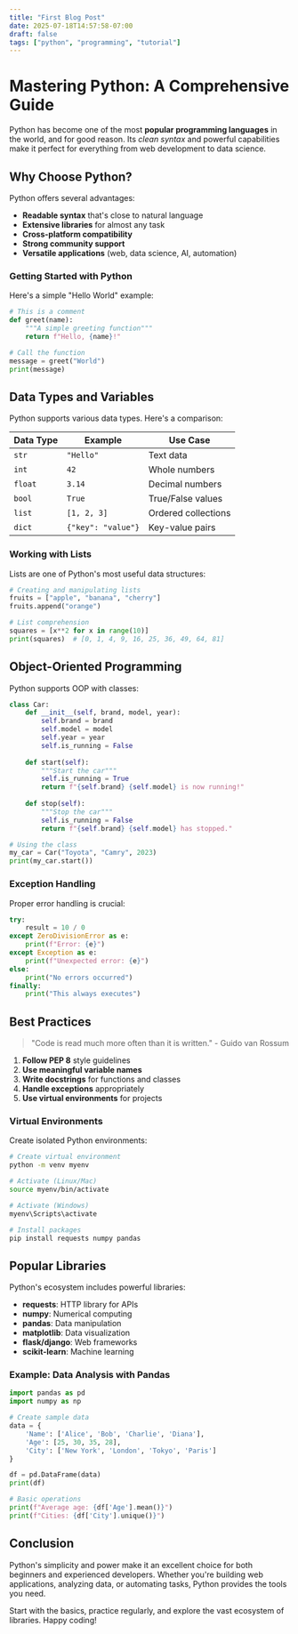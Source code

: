 ```yaml
---
title: "First Blog Post"
date: 2025-07-18T14:57:58-07:00
draft: false
tags: ["python", "programming", "tutorial"]
---
```


# Mastering Python: A Comprehensive Guide

Python has become one of the most **popular programming languages** in the world, and for good reason. Its *clean syntax* and powerful capabilities make it perfect for everything from web development to data science.

## Why Choose Python?

Python offers several advantages:

- **Readable syntax** that's close to natural language
- **Extensive libraries** for almost any task
- **Cross-platform compatibility**
- **Strong community support**
- **Versatile applications** (web, data science, AI, automation)

### Getting Started with Python

Here's a simple "Hello World" example:

```python
# This is a comment
def greet(name):
    """A simple greeting function"""
    return f"Hello, {name}!"

# Call the function
message = greet("World")
print(message)
```

## Data Types and Variables

Python supports various data types. Here's a comparison:

| Data Type | Example | Use Case |
|-----------|---------|----------|
| `str` | `"Hello"` | Text data |
| `int` | `42` | Whole numbers |
| `float` | `3.14` | Decimal numbers |
| `bool` | `True` | True/False values |
| `list` | `[1, 2, 3]` | Ordered collections |
| `dict` | `{"key": "value"}` | Key-value pairs |

### Working with Lists

Lists are one of Python's most useful data structures:

```python
# Creating and manipulating lists
fruits = ["apple", "banana", "cherry"]
fruits.append("orange")

# List comprehension
squares = [x**2 for x in range(10)]
print(squares)  # [0, 1, 4, 9, 16, 25, 36, 49, 64, 81]
```

## Object-Oriented Programming

Python supports OOP with classes:

```python
class Car:
    def __init__(self, brand, model, year):
        self.brand = brand
        self.model = model
        self.year = year
        self.is_running = False
    
    def start(self):
        """Start the car"""
        self.is_running = True
        return f"{self.brand} {self.model} is now running!"
    
    def stop(self):
        """Stop the car"""
        self.is_running = False
        return f"{self.brand} {self.model} has stopped."

# Using the class
my_car = Car("Toyota", "Camry", 2023)
print(my_car.start())
```

### Exception Handling

Proper error handling is crucial:

```python
try:
    result = 10 / 0
except ZeroDivisionError as e:
    print(f"Error: {e}")
except Exception as e:
    print(f"Unexpected error: {e}")
else:
    print("No errors occurred")
finally:
    print("This always executes")
```

## Best Practices

> "Code is read much more often than it is written." - Guido van Rossum

1. **Follow PEP 8** style guidelines
2. **Use meaningful variable names**
3. **Write docstrings** for functions and classes
4. **Handle exceptions** appropriately
5. **Use virtual environments** for projects

### Virtual Environments

Create isolated Python environments:

```bash
# Create virtual environment
python -m venv myenv

# Activate (Linux/Mac)
source myenv/bin/activate

# Activate (Windows)
myenv\Scripts\activate

# Install packages
pip install requests numpy pandas
```

## Popular Libraries

Python's ecosystem includes powerful libraries:

- **requests**: HTTP library for APIs
- **numpy**: Numerical computing
- **pandas**: Data manipulation
- **matplotlib**: Data visualization
- **flask/django**: Web frameworks
- **scikit-learn**: Machine learning

### Example: Data Analysis with Pandas

```python
import pandas as pd
import numpy as np

# Create sample data
data = {
    'Name': ['Alice', 'Bob', 'Charlie', 'Diana'],
    'Age': [25, 30, 35, 28],
    'City': ['New York', 'London', 'Tokyo', 'Paris']
}

df = pd.DataFrame(data)
print(df)

# Basic operations
print(f"Average age: {df['Age'].mean()}")
print(f"Cities: {df['City'].unique()}")
```

## Conclusion

Python's simplicity and power make it an excellent choice for both beginners and experienced developers. Whether you're building web applications, analyzing data, or automating tasks, Python provides the tools you need.

Start with the basics, practice regularly, and explore the vast ecosystem of libraries. Happy coding!
